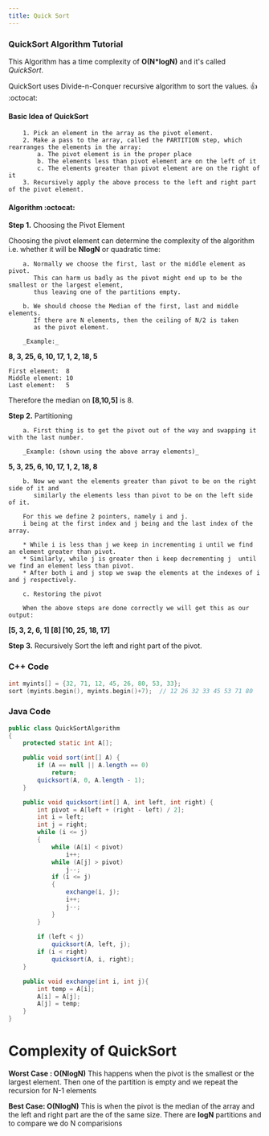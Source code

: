 ```yaml
---
title: Quick Sort
---
```


### QuickSort Algorithm Tutorial


This Algorithm has a time complexity of **O(N\*logN)** and it's called _QuickSort_\.

QuickSort uses Divide-n-Conquer recursive algorithm to sort the values\. :+1: :octocat:

#### Basic Idea of QuickSort


		1. Pick an element in the array as the pivot element.
		2. Make a pass to the array, called the PARTITION step, which rearranges the elements in the array:
			a. The pivot element is in the proper place
    		b. The elements less than pivot element are on the left of it
    		c. The elements greater than pivot element are on the right of it
		3. Recursively apply the above process to the left and right part of the pivot element.

#### Algorithm  :octocat:

**Step 1.**  Choosing the Pivot Element

Choosing the pivot element can determine the complexity of the algorithm i.e. whether it will be **NlogN** or quadratic time:

		a. Normally we choose the first, last or the middle element as pivot. 
		   This can harm us badly as the pivot might end up to be the smallest or the largest element, 
		   thus leaving one of the partitions empty.

		b. We should choose the Median of the first, last and middle elements. 
		   If there are N elements, then the ceiling of N/2 is taken 
		   as the pivot element.

		_Example:_

**8, 3, 25, 6, 10, 17, 1, 2, 18, 5**

	First element: 	8
	Middle element: 10
	Last element: 	5

Therefore the median on **\[8,10,5\]** is 8.

**Step 2.**  Partitioning 

		a. First thing is to get the pivot out of the way and swapping it with the last number. 

		_Example: (shown using the above array elements)_

**5, 3, 25, 6, 10, 17, 1, 2, 18, 8**

		b. Now we want the elements greater than pivot to be on the right side of it and 
		   similarly the elements less than pivot to be on the left side of it.

		For this we define 2 pointers, namely i and j. 
		i being at the first index and j being and the last index of the array.

		* While i is less than j we keep in incrementing i until we find an element greater than pivot.
		* Similarly, while j is greater then i keep decrementing j  until we find an element less than pivot.
		* After both i and j stop we swap the elements at the indexes of i and j respectively.

		c. Restoring the pivot

		When the above steps are done correctly we will get this as our output:

**\[5, 3, 2, 6, 1\] \[8\] \[10, 25, 18, 17\]**

**Step 3.** Recursively Sort the left and right part of the pivot.

### C++ Code

```c++
int myints[] = {32, 71, 12, 45, 26, 80, 53, 33};
sort (myints.begin(), myints.begin()+7);  // 12 26 32 33 45 53 71 80
```


### Java Code

```java
public class QuickSortAlgorithm
{
	protected static int A[];

    public void sort(int[] A) {
        if (A == null || A.length == 0)
            return;
        quicksort(A, 0, A.length - 1);
    }

    public void quicksort(int[] A, int left, int right) {
        int pivot = A[left + (right - left) / 2];
        int i = left;
        int j = right;
        while (i <= j)
        {
            while (A[i] < pivot)
                i++;
            while (A[j] > pivot)
                j--;
            if (i <= j)
            {
                exchange(i, j);
                i++;
                j--;
            }
        }
        
        if (left < j)
            quicksort(A, left, j);
        if (i < right)
            quicksort(A, i, right);
    }

    public void exchange(int i, int j){
        int temp = A[i];
        A[i] = A[j];
        A[j] = temp;
    }
}
```
# Complexity of QuickSort

**Worst Case : O\(NlogN\)**
	This happens when the pivot is the smallest or the largest element. Then one of the partition is empty and we repeat the recursion for N-1 elements

**Best Case: O\(NlogN\)**
	This is when the pivot is the median of the array and the left and right part are the of the same size. There are **logN** partitions and to compare we do N comparisions

